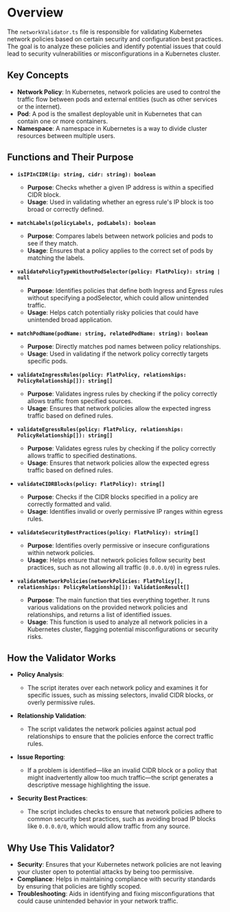 # Overview

The `networkValidator.ts` file is responsible for validating Kubernetes network policies based on certain security and configuration best practices. The goal is to analyze these policies and identify potential issues that could lead to security vulnerabilities or misconfigurations in a Kubernetes cluster.

## Key Concepts

- **Network Policy**: In Kubernetes, network policies are used to control the traffic flow between pods and external entities (such as other services or the internet).
- **Pod**: A pod is the smallest deployable unit in Kubernetes that can contain one or more containers.
- **Namespace**: A namespace in Kubernetes is a way to divide cluster resources between multiple users.

## Functions and Their Purpose

- **`isIPInCIDR(ip: string, cidr: string): boolean`**
  - **Purpose**: Checks whether a given IP address is within a specified CIDR block.
  - **Usage**: Used in validating whether an egress rule's IP block is too broad or correctly defined.

- **`matchLabels(policyLabels, podLabels): boolean`**
  - **Purpose**: Compares labels between network policies and pods to see if they match.
  - **Usage**: Ensures that a policy applies to the correct set of pods by matching the labels.

- **`validatePolicyTypeWithoutPodSelector(policy: FlatPolicy): string | null`**
  - **Purpose**: Identifies policies that define both Ingress and Egress rules without specifying a podSelector, which could allow unintended traffic.
  - **Usage**: Helps catch potentially risky policies that could have unintended broad application.

- **`matchPodName(podName: string, relatedPodName: string): boolean`**
  - **Purpose**: Directly matches pod names between policy relationships.
  - **Usage**: Used in validating if the network policy correctly targets specific pods.

- **`validateIngressRules(policy: FlatPolicy, relationships: PolicyRelationship[]): string[]`**
  - **Purpose**: Validates ingress rules by checking if the policy correctly allows traffic from specified sources.
  - **Usage**: Ensures that network policies allow the expected ingress traffic based on defined rules.

- **`validateEgressRules(policy: FlatPolicy, relationships: PolicyRelationship[]): string[]`**
  - **Purpose**: Validates egress rules by checking if the policy correctly allows traffic to specified destinations.
  - **Usage**: Ensures that network policies allow the expected egress traffic based on defined rules.

- **`validateCIDRBlocks(policy: FlatPolicy): string[]`**
  - **Purpose**: Checks if the CIDR blocks specified in a policy are correctly formatted and valid.
  - **Usage**: Identifies invalid or overly permissive IP ranges within egress rules.

- **`validateSecurityBestPractices(policy: FlatPolicy): string[]`**
  - **Purpose**: Identifies overly permissive or insecure configurations within network policies.
  - **Usage**: Helps ensure that network policies follow security best practices, such as not allowing all traffic (`0.0.0.0/0`) in egress rules.

- **`validateNetworkPolicies(networkPolicies: FlatPolicy[], relationships: PolicyRelationship[]): ValidationResult[]`**
  - **Purpose**: The main function that ties everything together. It runs various validations on the provided network policies and relationships, and returns a list of identified issues.
  - **Usage**: This function is used to analyze all network policies in a Kubernetes cluster, flagging potential misconfigurations or security risks.

## How the Validator Works

- **Policy Analysis**:
  - The script iterates over each network policy and examines it for specific issues, such as missing selectors, invalid CIDR blocks, or overly permissive rules.

- **Relationship Validation**:
  - The script validates the network policies against actual pod relationships to ensure that the policies enforce the correct traffic rules.

- **Issue Reporting**:
  - If a problem is identified—like an invalid CIDR block or a policy that might inadvertently allow too much traffic—the script generates a descriptive message highlighting the issue.

- **Security Best Practices**:
  - The script includes checks to ensure that network policies adhere to common security best practices, such as avoiding broad IP blocks like `0.0.0.0/0`, which would allow traffic from any source.

## Why Use This Validator?

- **Security**: Ensures that your Kubernetes network policies are not leaving your cluster open to potential attacks by being too permissive.
- **Compliance**: Helps in maintaining compliance with security standards by ensuring that policies are tightly scoped.
- **Troubleshooting**: Aids in identifying and fixing misconfigurations that could cause unintended behavior in your network traffic.
